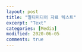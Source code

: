 ```yaml
---
layout: post
title: "멀티미디어 자료 텍스트"
excerpt: "Text"
categories: [Media]
modified: 2020-06-05
comments: true
---
```


